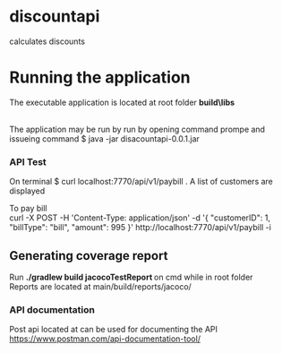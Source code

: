 # discountapi
calculates discounts

<h1> Running the application </h1>

The executable application is located at root folder  <b>build\libs </b>

<br/>
The application may be run by run by opening command prompe and issueing command $ java -jar disacountapi-0.0.1.jar

<br />
<h3>API Test </h3>


On terminal $ curl localhost:7770/api/v1/paybill . A list of customers are displayed
<br />

To pay bill <br />
curl -X POST -H 'Content-Type: application/json' -d '{ "customerID": 1,  "billType": "bill",  "amount": 995 }' http://localhost:7770/api/v1/paybill -i

<h2> Generating coverage report</h2>
  
  Run <b> ./gradlew build jacocoTestReport </b> on cmd while in root folder 
  <br>
Reports are located at  main/build/reports/jacoco/
  
  <h3> API documentation </h3>
  
Post api located at can be used for documenting the API https://www.postman.com/api-documentation-tool/ 
